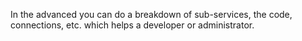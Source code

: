 In the advanced you can do a breakdown of sub-services, the code, connections, etc. which helps a developer or administrator.
